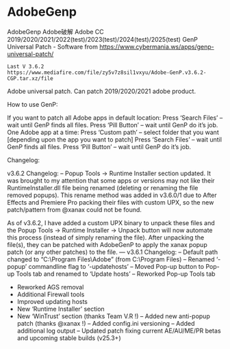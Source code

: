 # AdobeGenp
AdobeGenp Adobe破解 Adobe CC 2019/2020/2021/2022(test)/2023(test)/2024(test)/2025(test) GenP Universal Patch   - Software  from https://www.cybermania.ws/apps/genp-universal-patch/



    Last V 3.6.2
    https://www.mediafire.com/file/zy5v7z8sil1vxyu/Adobe-GenP.v3.6.2-CGP.tar.xz/file



Adobe universal patch. Can patch 2019/2020/2021 adobe product.


How to use GenP:

If you want to patch all Adobe apps in default location:
Press ‘Search Files’ – wait until GenP finds all files.
Press ‘Pill Button’ – wait until GenP do it’s job.
One Adobe app at a time:
Press ‘Custom path’ – select folder that you want [depending upon the app you want to patch]
Press ‘Search Files’ – wait until GenP finds all files.
Press ‘Pill Button’ – wait until GenP do it’s job.
 

Changelog:

v3.6.2 Changelog:
– Popup Tools -> Runtime Installer section updated.
It was brought to my attention that some apps or versions may not like their RuntimeInstaller.dll file being renamed
(deleting or renaming the file removed popups). This rename method was added in v3.6.0/1 due to After Effects and
Premiere Pro packing their files with custom UPX, so the new patch/pattern from @xanax could not be found.

As of v3.6.2, I have added a custom UPX binary to unpack these files and the Popup Tools -> Runtime Installer ->
Unpack button will now automate this process (instead of simply renaming the file). After unpacking the file(s),
they can be patched with AdobeGenP to apply the xanax popup patch (or any other patches) to the file.
—
v3.6.1 Changelog:
– Default path changed to “C:\Program Files\Adobe” (from C:\Program Files)
– Renamed ‘-popup’ commandline flag to ‘-updatehosts’
– Moved Pop-up button to Pop-up Tools tab and renamed to ‘Update hosts’
– Reworked Pop-up Tools tab
* Reworked AGS removal
* Additional Firewall tools
* Improved updating hosts
* New ‘Runtime Installer’ section
* New ‘WinTrust’ section (thanks Team V.R !)
– Added new anti-popup patch (thanks @xanax !)
– Added config.ini versioning
– Added additional log output
– Updated patch fixing current AE/AU/ME/PR betas and upcoming stable builds (v25.3+)